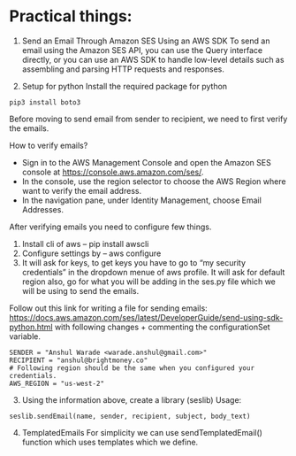 # Practical things:
1. Send an Email Through Amazon SES Using an AWS SDK
To send an email using the Amazon SES API, you can use the Query interface directly, or you can use an AWS SDK to handle low-level details such as assembling and parsing HTTP requests and responses. 

2. Setup for python
Install the required package for python
```
pip3 install boto3
```

Before moving to send email from sender to recipient, we need to first verify the emails.

How to verify emails?
- Sign in to the AWS Management Console and open the Amazon SES console at https://console.aws.amazon.com/ses/.
- In the console, use the region selector to choose the AWS Region where want to verify the email address.
- In the navigation pane, under Identity Management, choose Email Addresses.



After verifying emails you need to configure few things.
1. Install cli of aws – pip install awscli
2. Configure settings by – aws configure
3. It will ask for keys, to get keys you have to go to “my security credentials” in the dropdown menue of aws profile. 
It will ask for default region also, go for what you will be adding in the ses.py file which we will be using to send the emails.

Follow out this link for writing a file for sending emails:
https://docs.aws.amazon.com/ses/latest/DeveloperGuide/send-using-sdk-python.html
with following changes + commenting the configurationSet variable.
```
SENDER = "Anshul Warade <warade.anshul@gmail.com>"
RECIPIENT = "anshul@brightmoney.co"
# Following region should be the same when you configured your credentials.
AWS_REGION = "us-west-2"
```
3. Using the information above, create a library (seslib)
Usage:
```
seslib.sendEmail(name, sender, recipient, subject, body_text)
```

4. TemplatedEmails
For simplicity we can use sendTemplatedEmail() function which uses templates which we define.

